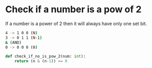 # Check if a number is a pow of 2

If a number is a power of 2 then it will always have only one set bit.

```sh
4 -> 1 0 0 (N)
3 -> 0 1 1 (N-1)
& (AND)
0 -> 0 0 0 (0)
```

```py
def check_if_no_is_pow_2(num: int):
    return (n & (n-1)) == 0
```
